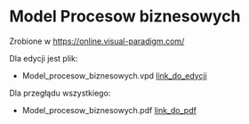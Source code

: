 # Model Procesow biznesowych

Zrobione w https://online.visual-paradigm.com/

Dla edycji jest plik:  
* Model_procesow_biznesowych.vpd [link_do_edycji](https://online.visual-paradigm.com/w/jnohhvwg/diagrams/?lightbox=1&highlight=0000ff&edit=_blank&layers=1&nav=1&title=Model_procesow_biznesowych.vpd#RU2FsdGVkX19hdRwXj0Im0%2FTZaYNhkll82AsK0yWTVyTpKZoJJxfmTyE0%2BnlWrnyWSTcevnezWkaKVH%2FRDl7MH3FWYjtwuwQKZ9eDc87KfVjih0GhUUEx2I%2FP%2B1OgpcwNn%2BMsbdqfAdLuSuNZH8tkwQjU6eHnuPdMTWcDq62LsgD95HVJ1wLg6GVdSe%2BCRZbNOCyZ2KTNjpzFi9lRWamwIbFrkCrymE1w8MAQldwTyTLBT2j60fsG32bLhJrdKLyJ%2BNx%2Fsf%2FkgXyP8Tp1e0%2BQT%2FvmGHjhhPIzMrgfMzk1mXX%2FxcHYdba688HZtVuZbrLcFStbPX%2BJSJ8X7cylrn8odA3WdWLfk5vbXOyoHkWdeFe55eLgrZTASh8Uszx6G6y3gCZNdUBqG8r09lupsgIZXop93GGQeQ4%2FaxEapf5maGPlp61Cgo2qtpv%2BIQNHDuIThwv6KjYi%2FXa5758u0flRFb5XlLDujqDTtnUthBSxZbL7CPSE7KSEND%2FajmIWPt5CpCr4itZ%2FfbuT4YPTD9vKNSHHUzV%2F5dKT7166VCJ63pzEBJP8Y3IJvuFFcSqPKutCePqSnuNvnzk39U9zbBUOCeHjfMMHweTjWS6CnUNgrDSQdQiz3LmAedJSGn2yCUwswNWu4ULQYGRU2oHZomeaGI4yT1kld%2FwNQ8roxGQ8C4selNrB%2F%2B%2F0iBv429E8wIl3qYq9yR9cxXeXBlZUdowPCOvE0cmIG30SMu%2BhL%2BO4H6jyC%2FDouoTovEtqFMQBAVtiYgK3bwIpX%2BmL9aXqAOpNB%2Fec0teBTgqfsu9aGBQz%2B4jdDF8bncXUiESrmCGT%2FwNCWcvwDg62EZqtTfNPniXZ0qsT9GQ%2F4jCZzJ2oI%2FRlc%2FLWYBela5MFH5x9zEJOtU1rNyf%2By6yaoDDuXKa%2FYJdN2INFRRJSH5eSumy0Ynj8M8VlajIk3hXqKT9xkAuaoply3qnbZIDlpwk2RwadZvoZrk%2FdvWjvV7m1MsGAp0lDn%2FJA1xmtdKrZJd1ZiA7AOH2%2FpqzBr3xjkeB3auxxYFV1KcbFJy3WZwex0UGHCqd1hbkTFxiMvR2ZWsJyLD41I1jjvuArShI5OFOfVOU3ByU4KymWIVgojHMw8TOD%2B4wvO8S3h7ohkDnN7HKOOrDS5ERjijaxO1djhP9Oh0RMcpyUvAKlfEBiX8apWnF56Rc%2FZT%2FQKL3agyHlgs6nqeYDtD2WU6SliY85Yw35INXr51empeyr6%2BJNWARVf87SV2llxYzGfF79MuvjcPVOceHXAQ3tksifsfflHvdS9FKar1d%2FdRee105rMHCUO7J3%2B3jINAAXPyMmBJ2kHPColl2hbj%2BOEue5zuvVTthi7eFovVcMerZkAQDjd1W3JFgVGM2aIrpdZn7y49RyprVy8Toeplqsud6SvH8rthDbYvEw2k1Fxu8D0Wv0r%2BInDrZHhZn5i%2BYESVRzjuF7SAZ4Z0G%2FEd1bbhNlmMZxs7VT3SarNRv31umPI%2F8HwiaBaICs%2F4qp2U9tJAjs73Xo1Iwn5zs6uPBH7Iaxn%2Bj%2FCZuiGuVHQDeCmrqFCq3R2cpnd7gg33qZHSDLQ0oiuUum%2BHXME4pX1a9KpJyYnMMb0Wu6vR3nSKIfIw%2FwWfwP1HJ2cechOTE5QyVqitkPSYqn2xE%2FZIJm09E2h0OkRRaw7hsyGJ2nhEaRA5R8wDf%2Bq6dNIqVGADwzHCbC1JPmYry2g737bPyCKYywY2OWqYKhVCnn3Dkv65A7V8ad4W7cHXNXknqdSFwzZOznfqgUEe4APn5nSsGNUOLNqqE1TvJjl3QuODBo%2BbvRf%2BTRRTKi%2BXKtJcH%2F14wKGkoPpTEZPya7241KYBoGv8vrJCxqjgsEV1wDNO258aUMnZkZrxd1HfNBQixWlF4y%2FpLY%2F9ZqdvmWDtfWbtfqQFMRybSyL%2FlYCT%2BIpwP0nxYhbzoFTYI%2FN4wVwzz4A%2Fdpxp1pP0MfDKsW5W35Z9Rt%2FRwhdEjuvO7GpWnlkb1UxDRcCeYWRrbkHVA0Ew4YLix93Ggwn7%2FgHseYrYrdU%2FHidPNMMIlyUMoOvRtIZqRM14aZ8xYxkqfQk0BZoFMRQTWo3LV8dhcyLpcQzx8LokGvSUjP9G7%2FIiA5ru7qpAMVrel10%2Bt1cC9Gz7hekSPDQxxUJrQsJJjINHMCjiLTKRuLTiliTDoVFZ5eL9MDaNulSZzqmI%2FMWiPkT63ydGgtnhpba%2BrXeAcAaY%2Bh4wa5un5kJU2gm8n0stY0YPDHjwDdYweU2iPtK2zXNLMchja9ZeGByzDj8svTL4F8ULfCAUg9fwG5dV52OsNORxzB4k0xKKTe8dWVyt1uYw7OrrVZKe%2B85cfD2SiGUljdNk3pLolHqz0hv73Jey8JCrcNxxSjYNRIE8Pcj%2FSiYDZJ6t4V9Pu%2BtRgo4t%2Fp%2B13ejDDA6rX2WS07YJEEiuOcDelHmeF73rCSIYepnymMe4mAea1UQ9QBM5TRI6aFlBZor%2FrGnNPmTJc678py4f2z5Q0edvIkQNfglJtmrIuxmQa3QXSLhL4BNac7yMjS0hT4t9ZAe2A5CP1k5L%2FH4A0O0OR5Cmuz%2FEWmZ0XC8GzDn14onUEWSEXr4oEkpxFz6oD1zr%2B18X%2FFHcwGO0feljSUpUZ%2BDYDn9UqpaTb7DF86HXyPbi58tPFxtH9mSzueJC5bUtvPsLHhMsp32yi%2F%2B0JPEsjzBDAjheD6qzx2CCLO1WkNwgJd7DgJsF22vu0bl1Fd6taZWsoSG9b%2F82Ot8hZzFPeFC2OAbhwhmIW69tHnW1nh5YhKsGTpm2OC%2FOXexAm0bV%2BPleK5%2F9yALkfhqHwUZ4XD85J661jFBCGOWbWoSb7Wbf9%2FBVGxXoBImCVPrDfLrhqnCC%2BOmMIvu3nZeX6ECXdyEzjb3rBH5LxqG1ZvwPxOnJ2PNx5GySjogW9eqsPvGWBfzpHH5dkqKLVb7K3dao6%2FBA%2BznPfzh9KEr57X5%2FzWUUN4ulAIsOTh0wk5dYojM5LWNkgM4VofQ46aGRnHLH3id%2Bxdwgu8gmuV%2B%2BUdvTnLyO%2Bc%2FBTYnivv6UMysAGRXtdzbV6Hb1ft9hO8ewAx26uyt7ygn00QYClFCp0HXFqtanNXnvr4%2BtTahcDLuDPB3KGBeScDP3hr1%2F5FdqJ7ZegzhUvL%2BpwcWB2sPd6cDiLcQvAfTUeDgR4EYEnSofDQh2bQsOz4WRQ%2FKOn1DqL36OOunocHTFrTbmazaWbSWQBgMidrMmLCtz%2Bkk30IRp8pgol4hxamUZxbAQcFFLCdpLSM0TNch7kky8EsIrIoqgWXzrp%2Bv2WWYAIJMhDsF2T%2FCFmxpDBWodbUhdr2TTiB1q5js3f%2FOmDINZ0FW3%2FIX65qq3KdNV%2FrdP3mkcYJT9gBNX17AQzvXe3VR5ufm43yTdMQCFpn%2FnFcswTE%2BEBmZhogK6D9g2XadPjljUMadFVhSAnbIpUBy5FxUAzP60gJY6n8N4NTlLutb%2BrqwclDMdT8MqMNLZ5RjNPLCL6em4oQ8hUAqY7PZi8IJ54N0xNvmaOVct%2FBfyNKgv1iWuRdaE2seOyo%2F%2BFqFq4YLqUu%2FFHcTHMxZcO9btgWVDuRr%2FRgbx6l4Ma7zxyO7ANiFF%2FXR66oQgbOD01UcJVQaE5%2FaANNt%2BoNzH7Lfxc1hiBXPvcU9QJGUf2MOWV6pnSf81cA%2Fs155aPB5v7Y7UsNVLWxBlSQNyZSvxuKbAHIWGw6Y8nuf9jbEEmRwWCP09MwBLTi6w3kQTBJxG8BOQDK1QktgBVos8%2FxEElazP1xa8sFjps%2BMHuULnyJvpcm5tPgqW1hP%2BVcv%2B%2Bsk%2F5ytPNA58lVU5zBgciSQ%2FBfbJUaeSPpeOEOBzVyH00i5bpKCAnPWJSq8%2FccHcl1h3J6iBoMzBwU1Sn%2BRM7xDEgiMBx1T6pkRae6X%2FZ5fUJaCfXaDyVXpEFNZUgGVIGQzUc34Jj%2BdmxdDxLjZc2Fg08SoG953ofA%2F%2Fy6KnVOa0sff3gxsDiIfAxwlwWROs8uphsuOGtVF15yWazJhz3r14PDNv1ztY63uQBkTsRQ%2BbvOMPH31zWA5EIxS9smYH82h13JIOTQfXLayNRndm7mAHcZOI2XPLF5eqVHkZLASRZR7hNOLrGMjMmTAJH5QijntUuobXHegbWsHS8luw1rfnJT7Kq6Cie18vS2YeZHwiG%2BsDxqqLZwzCuIBIpty8QwApjfJdNgizgPkdF1RAYPos5Hm86EHwe7GLIzAOHDGNoME33bHnKlWajXUMsK%2BJisbWJ1rktpgOhzpjQiXQ%2BjO4tidn9Zp4zLtF1e4D7AqVCgn0Jdb00OiEpt8g2H8VNPGuEszdTYHVLKvytqf12uSuNUV1lg2KkkDcjjlrnQFGHByzL8M9QZWs3j%2B91iDJDPj1%2F3oQT%2BXUzs65YsRSKBX5eOMg89ugVyfOuBIzz2vQYRfq%2F9Ugh80RXXm8JuJUWMEFWw25K1klITPxmV5MLk35h0RGwLdX1FfqliAPWWy9mTbLNT9JEG8HvNvETGOaorppwI8ub94Ky00AszZQpEcw1Q%2FoJ%2FJ26b%2B678C%2BHJlpUWiunOwcUy69dEFhvFyBg93%2BrecZmr4WEHoUiFdTx2aAQUqeDR77ie8ThSQNBW1FPmdL5AGXJRx9%2FUKpOAFp3yhI4cBKExAobf55f%2FKfYtMTtq57RslaLVU%2FrQKGsJ9ArQ9H5sKHdNTRbraWhZki8rec36WoESE3SoYMGN6n3pB1ph6YqHG2fzMf8sFLjL7XTZYkFCPtRZhiNzM7skmuSX%2Fol0Hn103%2F23TOk3lUmuSYW3fPgocNBxqgfICigDBtskrzDlTLBUZk0%2FTc3gsi1bv832z2Q7CUotx5vSyjl%2FyY18WEsfrI6AoYDfhZSTniF%2BvLt%2BQ8QKmHKq5QXePyxg4HbR3ATeJGDotM8DmEyH08rZQ9nuGeSbGgCpdXKC1Khqb4iVGRDwK4ENC8YR6cdgl8TquC7REOoZ5aOqoCKJ%2Bi%2B8KHZUnq52AuM5zgnd11WMVnUMBKoE7umbTdIXofs46lRAK2aWTth2ALukyibyV6WK8FtShwtkBAu0NCn6pFqQ31Xdezn7C%2FMFUM7%2FEoMTRCekjA2OHcgs3zWpCDEScyP%2Br4SzDd5v6Z6jegUCd16D4sMhaAJ3yRUDyFxKb01qTfTtdYdCPd5you5ajdZ5BVdyxk%2BOjwycAEVkCxfZGzkRvQ%2Fymqe0ijaTaK5g0LQ3ZltylQ2fXkkh6Cvm9pjPHyv11uO8sNcZ4yP7ggbFB4IVQfcpqyy4oDktuJgFPQ5sW%2FkC2V2FxG1jDlMS4bJ69xBr5iGjCMb1OfHID4NKdAdKaUS99PuLGIaj0u5bCPuQsRjH%2FuU6UfstOXC5spmYJmHSTLSBCSSg1Ux00w9shmB%2BrLq2TmZi00arU%2Fm%2FPmwMrrRU3JTmNK5TaIbuumxQ0Yt9LkSpsj0Zk%2BwC5taNiAH44PgApDEc8VJ1BJQLEVSrQXB1Ut0aM%2F6PhOCb5VZ9Dany5lghaJkpjKDszNBSbTysNMGlCrHbvhuEb4abqZDR9GFHXEwha0o5WvTb2LJjJ%2B5QWBxwUkMpfbwoHfpyN%2Bq2tAVOZSjtnpC99QaqQxt9GtS40Db7BNaLd881WhQO4aot1AVohXKGnxWqTOhwDCwT99ICF1sfgTA5BkoOhszrEdSLKNpwee0AX7YNdEQlsmMO9QQ%2BHE30nG1oONR2I9DJiaqTYtPczErqle7d2ysbBMaiuCquvHOJ9fb%2BeHVQ52LpoPH%2BmzXQy2s6xcAWOtdyiDaH%2B7VEB7A%2FTuVdT0ShkfyQHpsOmNr4QNImWw987JGuxZGhoGaqMa1w3zAFNk0a9%2BdWHYrqv7jaX%2B7qRIV1taNixCDRXQY9xmoWOyNWHkDztvC6Oe%2FCgnw4IlIv5PrNs%2Bny3nD1F2S90P1DJR8XJYvPonqpMaPxxvlGiIF9S05BAD8asF82SxI3DvUXFZ0ohEnSNxyjRp3S2qwNp2tPmx4oGDZnbgRrgR5O6xgqY1Mjf0NZJ41CHuPcAJX%2BPbuZ8eB9vUMRHvb4nbSTqMgpjFYz6deqfHlstCNw%2BGPgncEe%2FsUwKbORtHs83%2Fz7y7W0OM21nrmqXEua6xWwCb%2BuzPwOuOznkGpDgTu5HMMyxJQuORKtbnR9pHlFIfB3H5NQcEJ3MDUGno5MRgwoZCWaivioCgBfCtMuFnfH2V%2BF4NJAVqyYMgbS45djvBU0KhSpx0AlgYUZz%2FaK6yNJdIJjYMlcoE0R1Wy5F2qlDfmN7Ctm4%2FMgxrkUcmszh0I5Bp5fVr6uiwCJGGGKIzyCVlnQ0KiX%2BFr141ZLzibIsqXAAGawav93tPAFM2OTHvaofNiKBLVje%2FVV%2BxhNZ7L3DsI63lry8Zr2Gjq5%2FxE9e4gVvx6A0QdSVs16FKJ5hMpaJYtfrFzr0iI73bldRYEi%2BaVzSTKqdXbxTYDOaJcc%2BlF6tj%2F9YGZlHnWYCEc8WZGn3VhE9PqMAfjaq09FYBFo2N3AKNlriG4ADxXlq2DH3V%2FUwK8E0Ui8In0aihm33K8a8TvVh3ABMPCbVVc7F7HEifLv0PZalFiihUIlU9JR7z09vibi780TSyww7ksnpCDnIUs8D88HXo%2BQD5qp8IJ4bloeCAU5W5bWVDwnU7lX49mUaoyiMpJ%2Bp5HFyjTgmYhchA14GSWO1OwEG3uHtnJgQvH7HVd9g9tgYciHEke1Pbn%2BNEqgUWZE23o4UD%2BViHHVs7vbZi3smaZKukJF8pU%2BpjRFStyJ21bHbtLptFitwz%2B4H6zV9SpjDRcwiqox%2BQ5EnNc0m3cbE%2B7NuhcK57Rd7MgLnsqjyT%2FKH7JcdHT%2BbAtB4RxiB5u41l4nKsqzOjkQdhjGvD3XN0EmrthoqZ8p5XWwPpmLHCqCp%2FbIuMJbNuCU%2Fg0DLtfg7shDYiaeZeHC7TXeUu%2FKro1PIUEZts6B9m%2BVergWlYz35VYy8qy0lwAtatNKPzZz4wbhi83y90I0bl1it2KuZ%2Fn5abHJU5eR0ptP0SeAt739MkqnAEHzDDylWnuTOLomkS95MtN0m3cDrOFTEOlGL6v7BGU%2BDPQ0ckOr29Owbe7BVW3I14TH2nwLBtbyl4ONspLf701%2F9aqBvmv5wIIowWSsEdVZeh3SoyBxBIFwefurTDZ9g7QZD2d09QrvMqhy6NG%2FtajC1DfD%2B1zPaXc9Y%2Fe5zhEFjQHvysGMVFyC9%2B63So35HOSTQ0MVivh3r5KCTp%2BuAp49na9Tuz%2BdHqi4l5RVsi6qr9G8ndsfBHbLiYnEI303o9HoV0spc3O6b0gKKL%2FnhZ7NuUdz6zinA%2B0KjqEUSu5pSD4BMpKGj%2Bjrn%2BYSj0pGlFqU33BCY5GdNirxsrLaMdmhnhfK%2BvVYUaTyGuQ591cZAL2HoW1%2Ba35Qm68tveIIsAUVVnH%2BWYKZqzs%2BQc69cppo%2FAnVXndpKyR2gbuqyeDjl812BYF%2BMhjxEY4vyiepO%2BAMh%2FPfXnNk6XvzjovKxFHhcHXIqJiYhJZka%2Fc5hMP9TAm05%2BjaYtV2OgaE57KJ1FL8e3MhokMgsU8T7FZSdoV3srpjgq2AbE7gEGRvzrRLNl%2FgvHgQr4kTGNUNfqZ7AFHyXlR6p4S0sG1E1v7ilUYHfugz8NYiOdmQpuPY18g8of2rYNGXINIgYWyHSatrwqtje9%2B%2BrSRDS0mxoua3Nw3WtIbBQrfEI6o1HL4%2FTcIAxSp8nNbR52E2DE3mVrJBozyTfdRWkHOaCyKzhZuIkYSt%2FGwhEXuDSAwVPUeUIY6nkGhsoJXVOl8yZrvS7T0dZz59SdlznrVl09%2F5Ie2jDbCNSpc0rmw3na1Cqn03rLQKzJH%2Foq8gUSp6mcBTNkFf0KwcipaTNKQ9EGg316Bv2%2BoMTXAIHTpdb4OKNNaDXrlpWrmywLrNfD%2BlVFWEtfS67%2FY6P9Bm%2FtCs%2B5EusU4z0Ptul%2BlnyQtLlwzIahROrWmQgxtJbo9mnv1Z3zT1DgMce1WKOLxXwESD3xbvizyw4cIWrLR9nm014GdziMclC9S60KPfk4iMcG666efIEYQZNoaTaNAh7pt3mL8T0WN5NUsANnz4CnNpWUxdd1g4SvMq4RfD8MsTtgAbR8T5CWMVxAEfJJ3T9kHKJljdnljBhGWmNCBsEcNs%2BbQHc3fo7JmZ7mcvwqkGkAaNRa5HUcu0OhfHpdRP0c2nOYe%2FwwYE%2B5lNUL2TRkk6ObtLHp4WIjleXXOs8FXz0Ap0HPn5svBmf3d%2Fd8Jj6rlBTGlD1COCncpNaflzXqbIxQqzzfvtGaLWiXIgYrQalKDRGJ1n6eI2yfgmD1JeZT8ufRissdFit%2Bh%2BS%2BT1oPLsE5K8mDZD7p8SCCSCCQ43Qzv9DGavnS9vAQ4n8VVxsKP3IbokWQQja7gR6GNvAoFlv3nmIxckRQKRdnEDnvZRpad6JObG0QuvjUBxYFP7nkPBXwsF8Q7QqUxeqwPNTLLTwnMWVNZyezlGwmMV%2B1mVIcKuzWsUPqp6ECpzBZioHEMOs%2FLHwiJAWO1vu7dEjDjnATaY2w76paQOoj%2BO1q5YRO52TQvXIS8td%2BBOhL0krJCKhPUs8T1PNSGTml6GZ0G2gMNjg7IxjpqhA%2Bl%2FBAhGo1bY%2FjNZjbR2ZLR393onDirJMiHDVuLC0DNMuhYEZ%2BccBIWWHcRpA8f3TrA5YAqoGrQT9gldVuY4H61T9pLZKtTlq4u85I4WcUjdWVMyR3xgae%2FjSU8rssFGOG3xlGgN6eZY7AKcC9bCR7BwXXvO0wRgNSbVjruXsgRxYy4E4wlWGlnrWpBk6IzNBR6FDa9dG1DlMDj9q7a4w83oBjqsvBpxk1aC6XoUGElKtqoDJWNGg%2FY7OYQBHUqhw1ZlO88QtsGEu4JEDgBCfA2%2BNYm5xjMCkMztXkTjNyWuEs3oOPanlEnm23tVfH7gMb6WxfV6y566t9XZR3tSn2LPK4NUweRXod3tz0XZOt6FmalkWsGGDM5jZUMhxUcAWC8cnbN9xKqw5wLf7kvaQkccvjFIJdlGmxrsBB%2BsHO%2BY2SOY5XXWs5VekwCOdrNO24%2BMm9WKrra%2FcYWF8jEimSUaDiRe9LOtYdxwaTdR5CziG%2BpVJ7o1cZDAlR8qrsOnOv9ptevBAJlR%2Fj8lfdtZoPhCRcJAa3e6MmyyXkFzv7r1N7sSYYwdEU91dXnRgLDqqkBC7rcZunO0%2BLdbJf%2FulmtjHRE8by3gC0vaDCHmIFXGrEKUgRSOQdI5ao4o53VjzcLMAHPIM%2FV7T37nrnRjlAf99Y6e33eD1%2BKbVtgdcc6L%2FTurOnHqieE6yU%2F2KzY4PSUH1ch1rX5XAXC33%2FhDNrGCy4FcOPW7gjqugbA8amXLdXEltxmTefnfEBUWb9mlxJRiDJ2ScxEA40pAqgdrRGUjuFWHs24BkzzihQr%2B2S1yZJDESO%2Fy3P%2FHItEpdWzNc5pc5eTibAf9PM1wTpwi0hxemi5eZHYWZDov6r0vZxqVdHqItr1zU0ksTU76ZEPcSdN1by%2BLcKFOu9aEtdJ9vzQPkTyjWQ1qTKcUBOZE9oOQfHjIA1YPfLFF%2FpcmNBGsaaYdhX8F17GqfmdbNaWvPF7ME%2BXKO02uIfR7yhEV%2BMcGXJsTV2c1%2B7wb8%2BJ92VN1fJY%2BLCJq2wep0VVpCwTuIo0kD1f%2BGUi5gqnwb7ILrL94OAh4o3ox5DB224sjwqNu0WlLuEbH2iq1PMtaC0yWzbEcSviOvsNkhVMpceKPKWhGzIc8JqmUdwLYCZj%2BijSCsOW%2B%2Bcr2TFf2YHoBZlbJA2uIlsiyf5hic%2F2MiKE8TRMZ91zo1%2BnAoE7LSiHshAAVA8umJ%2FrEnMGub8u6IC0MejNq%2FfQ6jojxXdMnWQYIRdpd06%2BCtROdWZJ6BMebZp9qgQ5Gy7wrMPcotm9%2BFyHDptHs%2FfumbvmJfCgOEYJDYB%2F9rhjvASqbJfzlwkdXdt%2F%2BGZOBL0ZF5qCV%2FzVjOqbqNR8nGWuI32pMjiP%2FNHAhe4ey2QaubgiRTeun3spYaQIz1k8c4xyJe5Lsc9mWiwdhyo%2FuHotfVjCakR72ZIBtdZ09ePJ4Fv9424asEwoR7AFld7Lv9NHfMPa5CGpp7EJWs%2FPEt45ugzvTq%2FKipv%2BYSn9oVS0y3BwbVhdqJ1AJys%2BIA3peKP%2FS2qlsJGBNNt0yz1AbAd9LDFQOQiaGdiyjFp9QVDIQpCwoHDzJmEkcDVxx1jYwkViAdjQJVgq00I59UPaJN0T2MQrFuk0XDhLPEfIQwCVSV6ZAnwPVfs2J%2B2De%2F8u5xEzpn0TCY1zUmNbkTVSePQp%2FQbXYUre2uBoL5CpL0jtkGJyDrymbhTO8Ii2hKEP%2BLhLCvRe0FUQNiqlcbtIewk6QuoIQUgjgO9WHfa8ormHhAyVulGp3kEnOtP%2F1QNpID1c1pZaYnEvnW506sa5DnsPLAtE1xHnm9LU4MQSrwvrAaHgfl1e5KI5LWND9BmS5KkhScOOVhggwmsCuIdLuHTcGYcN6lhkMVQgptRwMwPsAsdKe4krk5HL2vLYuIOl6%2BnQY9yfbHwUnBwmyZsRPWIpzotZRe6mfzNPe21S4aMA6N6ypqUYtqciBbwWXVozhzQoynBBrGeeIJIzZPOEbmG2OAJ5hmFomgddqG9xuIISdP%2BhXZ%2FNxSBVbmEy1zlsm1iq5dpTcOx2s%2FjB5Z%2BV82YZ1TseOmSfC)

Dla przegłądu wszystkiego:  
* Model_procesow_biznesowych.pdf [link_do_pdf](./Model_procesow_biznesowych.pdf)

